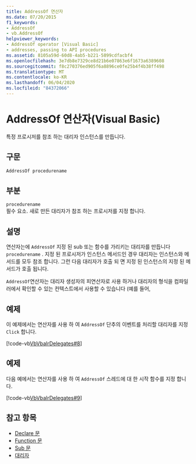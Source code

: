 ```yaml
---
title: AddressOf 연산자
ms.date: 07/20/2015
f1_keywords:
- AddressOf
- vb.AddressOf
helpviewer_keywords:
- AddressOf operator [Visual Basic]
- addresses, passing to API procedures
ms.assetid: 8105a59d-60d8-4ab5-b221-5899cdfacbf4
ms.openlocfilehash: 3e7db8e7329ce8d21b6e07863e6f1673a6389608
ms.sourcegitcommit: f8c270376ed905f6a8896ce0fe25b4f4b38ff498
ms.translationtype: MT
ms.contentlocale: ko-KR
ms.lasthandoff: 06/04/2020
ms.locfileid: "84372066"
---
```

# <a name="addressof-operator-visual-basic"></a>AddressOf 연산자(Visual Basic)
특정 프로시저를 참조 하는 대리자 인스턴스를 만듭니다.  
  
## <a name="syntax"></a>구문  
  
```vb  
AddressOf procedurename  
```  
  
## <a name="parts"></a>부분  
 `procedurename`  
 필수 요소. 새로 만든 대리자가 참조 하는 프로시저를 지정 합니다.  
  
## <a name="remarks"></a>설명  
 연산자는에 `AddressOf` 지정 된 sub 또는 함수를 가리키는 대리자를 만듭니다 `procedurename` . 지정 된 프로시저가 인스턴스 메서드인 경우 대리자는 인스턴스와 메서드를 모두 참조 합니다. 그런 다음 대리자가 호출 되 면 지정 된 인스턴스의 지정 된 메서드가 호출 됩니다.  
  
 `AddressOf`연산자는 대리자 생성자의 피연산자로 사용 하거나 대리자의 형식을 컴파일러에서 확인할 수 있는 컨텍스트에서 사용할 수 있습니다 (예를 들어,  
  
## <a name="example"></a>예제  
 이 예제에서는 연산자를 사용 하 여 `AddressOf` 단추의 이벤트를 처리할 대리자를 지정 `Click` 합니다.  
  
 [!code-vb[VbVbalrDelegates#8](~/samples/snippets/visualbasic/VS_Snippets_VBCSharp/VbVbalrDelegates/VB/Class1.vb#8)]  
  
## <a name="example"></a>예제  
 다음 예에서는 연산자를 사용 하 여 `AddressOf` 스레드에 대 한 시작 함수를 지정 합니다.  
  
 [!code-vb[VbVbalrDelegates#9](~/samples/snippets/visualbasic/VS_Snippets_VBCSharp/VbVbalrDelegates/VB/Class1.vb#9)]  
  
## <a name="see-also"></a>참고 항목

- [Declare 문](../statements/declare-statement.md)
- [Function 문](../statements/function-statement.md)
- [Sub 문](../statements/sub-statement.md)
- [대리자](../../programming-guide/language-features/delegates/index.md)

